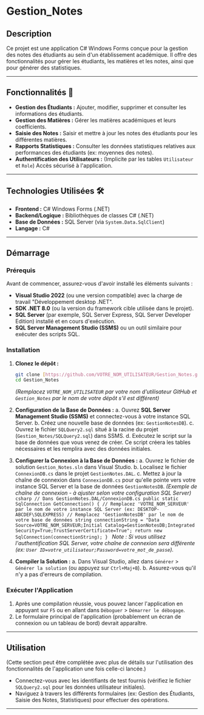 # Gestion_Notes

## Description
Ce projet est une application C# Windows Forms conçue pour la gestion des notes des étudiants au sein d'un établissement académique. Il offre des fonctionnalités pour gérer les étudiants, les matières et les notes, ainsi que pour générer des statistiques.

---

## Fonctionnalités 🚀
- **Gestion des Étudiants :** Ajouter, modifier, supprimer et consulter les informations des étudiants.
- **Gestion des Matières :** Gérer les matières académiques et leurs coefficients.
- **Saisie des Notes :** Saisir et mettre à jour les notes des étudiants pour les différentes matières.
- **Rapports Statistiques :** Consulter les données statistiques relatives aux performances des étudiants (ex: moyennes des notes).
- **Authentification des Utilisateurs :** (Implicite par les tables `Utilisateur` et `Role`) Accès sécurisé à l'application.

---

## Technologies Utilisées 🛠️
- **Frontend :** C# Windows Forms (.NET)
- **Backend/Logique :** Bibliothèques de classes C# (.NET)
- **Base de Données :** SQL Server (via `System.Data.SqlClient`)
- **Langage :** C#

---

## Démarrage

### Prérequis
Avant de commencer, assurez-vous d'avoir installé les éléments suivants :
- **Visual Studio 2022** (ou une version compatible) avec la charge de travail "Développement desktop .NET".
- **SDK .NET 8.0** (ou la version du framework cible utilisée dans le projet).
- **SQL Server** (par exemple, SQL Server Express, SQL Server Developer Edition) installé et en cours d'exécution.
- **SQL Server Management Studio (SSMS)** ou un outil similaire pour exécuter des scripts SQL.

### Installation

1.  **Clonez le dépôt :**
    ```bash
    git clone [https://github.com/VOTRE_NOM_UTILISATEUR/Gestion_Notes.git](https://github.com/VOTRE_NOM_UTILISATEUR/Gestion_Notes.git)
    cd Gestion_Notes
    ```
    *(Remplacez `VOTRE_NOM_UTILISATEUR` par votre nom d'utilisateur GitHub et `Gestion_Notes` par le nom de votre dépôt s'il est différent)*

2.  **Configuration de la Base de Données :**
    a.  Ouvrez **SQL Server Management Studio (SSMS)** et connectez-vous à votre instance SQL Server.
    b.  Créez une nouvelle base de données (ex: `GestionNotesDB`).
    c.  Ouvrez le fichier `SQLQuery2.sql` situé à la racine du projet (`Gestion_Notes/SQLQuery2.sql`) dans SSMS.
    d.  Exécutez le script sur la base de données que vous venez de créer. Ce script créera les tables nécessaires et les remplira avec des données initiales.

3.  **Configurer la Connexion à la Base de Données :**
    a.  Ouvrez le fichier de solution `Gestion_Notes.sln` dans Visual Studio.
    b.  Localisez le fichier `ConnexionDB.cs` dans le projet `GestionNotes.DAL`.
    c.  Mettez à jour la chaîne de connexion dans `ConnexionDB.cs` pour qu'elle pointe vers votre instance SQL Server et la base de données `GestionNotesDB`.
        *(Exemple de chaîne de connexion - à ajuster selon votre configuration SQL Server)*
        ```csharp
        // Dans GestionNotes.DAL/ConnexionDB.cs
        public static SqlConnection GetConnection()
        {
            // Remplacez 'VOTRE_NOM_SERVEUR' par le nom de votre instance SQL Server (ex: DESKTOP-ABCDEF\SQLEXPRESS)
            // Remplacez 'GestionNotesDB' par le nom de votre base de données
            string connectionString = "Data Source=VOTRE_NOM_SERVEUR;Initial Catalog=GestionNotesDB;Integrated Security=True;TrustServerCertificate=True";
            return new SqlConnection(connectionString);
        }
        ```
        *Note : Si vous utilisez l'authentification SQL Server, votre chaîne de connexion sera différente (ex: `User ID=votre_utilisateur;Password=votre_mot_de_passe`).*

4.  **Compiler la Solution :**
    a.  Dans Visual Studio, allez dans `Générer` > `Générer la solution` (ou appuyez sur `Ctrl+Maj+B`).
    b.  Assurez-vous qu'il n'y a pas d'erreurs de compilation.

### Exécuter l'Application
1.  Après une compilation réussie, vous pouvez lancer l'application en appuyant sur `F5` ou en allant dans `Déboguer` > `Démarrer le débogage`.
2.  Le formulaire principal de l'application (probablement un écran de connexion ou un tableau de bord) devrait apparaître.

---

## Utilisation
(Cette section peut être complétée avec plus de détails sur l'utilisation des fonctionnalités de l'application une fois celle-ci lancée.)
- Connectez-vous avec les identifiants de test fournis (vérifiez le fichier `SQLQuery2.sql` pour les données utilisateur initiales).
- Naviguez à travers les différents formulaires (ex: Gestion des Étudiants, Saisie des Notes, Statistiques) pour effectuer des opérations.

---
